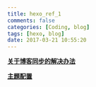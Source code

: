 ```yaml
---
title: hexo_ref_1
comments: false
categories: [Coding, blog]
tags: [hexo, blog]
date: 2017-03-21 10:55:20
---
```


**[关于博客同步的解决办法](http://devtian.me/2015/03/17/blog-sync-solution/)**

**[主題配置](http://www.jianshu.com/p/2b09156ee5b1)**